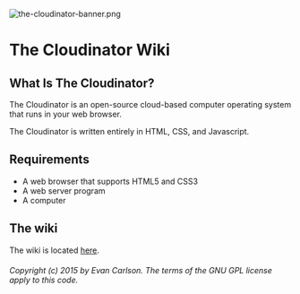 ![the-cloudinator-banner.png](https://bitbucket.org/repo/E9nLok/images/1440181341-the-cloudinator-banner.png)
# The Cloudinator Wiki #

## What Is The Cloudinator? ##
The Cloudinator is an open-source cloud-based computer operating system that runs in your web browser.

The Cloudinator is written entirely in HTML, CSS, and Javascript.

## Requirements ##
* A web browser that supports HTML5 and CSS3
* A web server program
* A computer

## The wiki ##
The wiki is located [here](https://bitbucket.org/humphrey14/the-cloudinator/admin).

###### Copyright (c) 2015 by Evan Carlson. The terms of the GNU GPL license apply to this code. ######